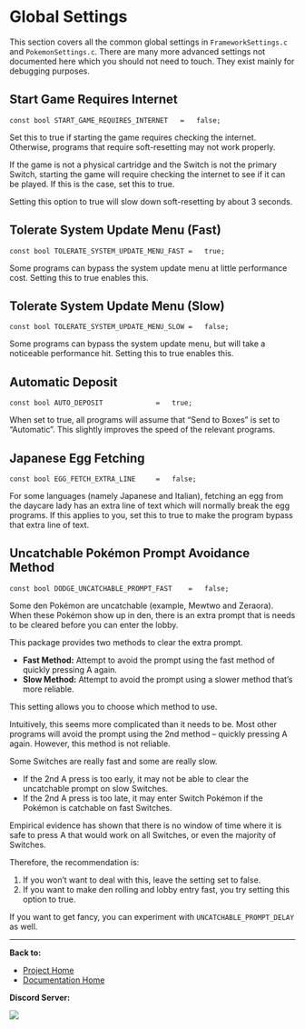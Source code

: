 # Global Settings

This section covers all the common global settings in `FrameworkSettings.c` and `PokemonSettings.c`. There are many more advanced settings not documented here which you should not need to touch. They exist mainly for debugging purposes.

## Start Game Requires Internet
```
const bool START_GAME_REQUIRES_INTERNET   =   false;
```
Set this to true if starting the game requires checking the internet. Otherwise, programs that require soft-resetting may not work properly.

If the game is not a physical cartridge and the Switch is not the primary Switch, starting the game will require checking the internet to see if it can be played. If this is the case, set this to true.

Setting this option to true will slow down soft-resetting by about 3 seconds. 

## Tolerate System Update Menu (Fast)
```
const bool TOLERATE_SYSTEM_UPDATE_MENU_FAST =   true;
```
Some programs can bypass the system update menu at little performance cost. Setting this to true enables this.

## Tolerate System Update Menu (Slow)
```
const bool TOLERATE_SYSTEM_UPDATE_MENU_SLOW =   false;
```
Some programs can bypass the system update menu, but will take a noticeable performance hit. Setting this to true enables this.

## Automatic Deposit
```
const bool AUTO_DEPOSIT             =   true;
```
When set to true, all programs will assume that “Send to Boxes” is set to “Automatic”. This slightly improves the speed of the relevant programs.

## Japanese Egg Fetching
```
const bool EGG_FETCH_EXTRA_LINE     =   false;
```
For some languages (namely Japanese and Italian), fetching an egg from the daycare lady has an extra line of text which will normally break the egg programs. If this applies to you, set this to true to make the program bypass that extra line of text.

## Uncatchable Pokémon Prompt Avoidance Method
```
const bool DODGE_UNCATCHABLE_PROMPT_FAST    =   false;
```
Some den Pokémon are uncatchable (example, Mewtwo and Zeraora). When these Pokémon show up in den, there is an extra prompt that is needs to be cleared before you can enter the lobby.

This package provides two methods to clear the extra prompt.
- **Fast Method:** Attempt to avoid the prompt using the fast method of quickly pressing A again.
- **Slow Method:** Attempt to avoid the prompt using a slower method that’s more reliable.

This setting allows you to choose which method to use.

Intuitively, this seems more complicated than it needs to be. Most other programs will avoid the prompt using the 2nd method – quickly pressing A again. However, this method is not reliable.

Some Switches are really fast and some are really slow.
- If the 2nd A press is too early, it may not be able to clear the uncatchable prompt on slow Switches.
- If the 2nd A press is too late, it may enter Switch Pokémon if the Pokémon is catchable on fast Switches.

Empirical evidence has shown that there is no window of time where it is safe to press A that would work on all Switches, or even the majority of Switches.

Therefore, the recommendation is:
1. If you won’t want to deal with this, leave the setting set to false.
2. If you want to make den rolling and lobby entry fast, you try setting this option to true.

If you want to get fancy, you can experiment with `UNCATCHABLE_PROMPT_DELAY` as well.




<hr>

**Back to:**
- [Project Home](/README.md)
- [Documentation Home](/Documentation/README.md)

**Discord Server:** 

[<img src="https://canary.discordapp.com/api/guilds/695809740428673034/widget.png?style=banner2">](https://discord.gg/cQ4gWxN)
